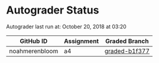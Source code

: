 # Autograder Status
Autograder last run at: October 20, 2018 at 03:20

| GitHub ID | Assignment | Graded Branch |
|-----------|------------|---------------|
| noahmerenbloom | a4 | [graded-b1f377](https://github.com/Fall2018COMP401-001/a4-noahmerenbloom/tree/graded-b1f377) | 
